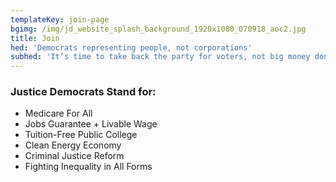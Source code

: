 ```yaml
---
templateKey: join-page
bgimg: /img/jd_website_splash_background_1920x1080_070918_aoc2.jpg
title: Join
hed: 'Democrats representing people, not corporations'
subhed: 'It’s time to take back the party for voters, not big money donors.'
---
```

### Justice Democrats Stand for:

* Medicare For All
* Jobs Guarantee + Livable Wage
* Tuition-Free Public College
* Clean Energy Economy
* Criminal Justice Reform
* Fighting Inequality in All Forms
